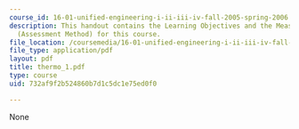 ```yaml
---
course_id: 16-01-unified-engineering-i-ii-iii-iv-fall-2005-spring-2006
description: This handout contains the Learning Objectives and the Measurable Outcomes
  (Assessment Method) for this course.
file_location: /coursemedia/16-01-unified-engineering-i-ii-iii-iv-fall-2005-spring-2006/732af9f2b524860b7d1c5dc1e75ed0f0_thermo_1.pdf
file_type: application/pdf
layout: pdf
title: thermo_1.pdf
type: course
uid: 732af9f2b524860b7d1c5dc1e75ed0f0

---
```

None